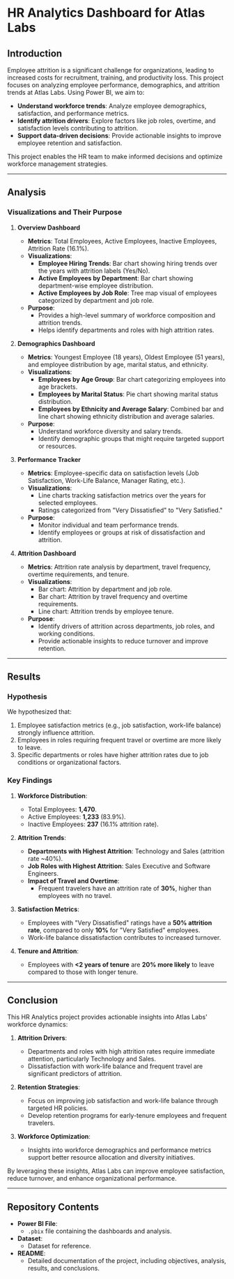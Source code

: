 # **HR Analytics Dashboard for Atlas Labs**

## **Introduction**
Employee attrition is a significant challenge for organizations, leading to increased costs for recruitment, training, and productivity loss. This project focuses on analyzing employee performance, demographics, and attrition trends at Atlas Labs. Using Power BI, we aim to:
- **Understand workforce trends**: Analyze employee demographics, satisfaction, and performance metrics.
- **Identify attrition drivers**: Explore factors like job roles, overtime, and satisfaction levels contributing to attrition.
- **Support data-driven decisions**: Provide actionable insights to improve employee retention and satisfaction.

This project enables the HR team to make informed decisions and optimize workforce management strategies.

---

## **Analysis**

### **Visualizations and Their Purpose**

1. **Overview Dashboard**
   - **Metrics**: Total Employees, Active Employees, Inactive Employees, Attrition Rate (16.1%).
   - **Visualizations**:
     - **Employee Hiring Trends**: Bar chart showing hiring trends over the years with attrition labels (Yes/No).
     - **Active Employees by Department**: Bar chart showing department-wise employee distribution.
     - **Active Employees by Job Role**: Tree map visual of employees categorized by department and job role.
   - **Purpose**:
     - Provides a high-level summary of workforce composition and attrition trends.
     - Helps identify departments and roles with high attrition rates.

2. **Demographics Dashboard**
   - **Metrics**: Youngest Employee (18 years), Oldest Employee (51 years), and employee distribution by age, marital status, and ethnicity.
   - **Visualizations**:
     - **Employees by Age Group**: Bar chart categorizing employees into age brackets.
     - **Employees by Marital Status**: Pie chart showing marital status distribution.
     - **Employees by Ethnicity and Average Salary**: Combined bar and line chart showing ethnicity distribution and average salaries.
   - **Purpose**:
     - Understand workforce diversity and salary trends.
     - Identify demographic groups that might require targeted support or resources.

3. **Performance Tracker**
   - **Metrics**: Employee-specific data on satisfaction levels (Job Satisfaction, Work-Life Balance, Manager Rating, etc.).
   - **Visualizations**:
     - Line charts tracking satisfaction metrics over the years for selected employees.
     - Ratings categorized from "Very Dissatisfied" to "Very Satisfied."
   - **Purpose**:
     - Monitor individual and team performance trends.
     - Identify employees or groups at risk of dissatisfaction and attrition.

4. **Attrition Dashboard**
   - **Metrics**: Attrition rate analysis by department, travel frequency, overtime requirements, and tenure.
   - **Visualizations**:
     - Bar chart: Attrition by department and job role.
     - Bar chart: Attrition by travel frequency and overtime requirements.
     - Line chart: Attrition trends by employee tenure.
   - **Purpose**:
     - Identify drivers of attrition across departments, job roles, and working conditions.
     - Provide actionable insights to reduce turnover and improve retention.

---

## **Results**

### **Hypothesis**
We hypothesized that:
1. Employee satisfaction metrics (e.g., job satisfaction, work-life balance) strongly influence attrition.
2. Employees in roles requiring frequent travel or overtime are more likely to leave.
3. Specific departments or roles have higher attrition rates due to job conditions or organizational factors.

### **Key Findings**
1. **Workforce Distribution**:
   - Total Employees: **1,470**.
   - Active Employees: **1,233** (83.9%).
   - Inactive Employees: **237** (16.1% attrition rate).

2. **Attrition Trends**:
   - **Departments with Highest Attrition**: Technology and Sales (attrition rate ~40%).
   - **Job Roles with Highest Attrition**: Sales Executive and Software Engineers.
   - **Impact of Travel and Overtime**:
     - Frequent travelers have an attrition rate of **30%**, higher than employees with no travel.

3. **Satisfaction Metrics**:
   - Employees with "Very Dissatisfied" ratings have a **50% attrition rate**, compared to only **10%** for "Very Satisfied" employees.
   - Work-life balance dissatisfaction contributes to increased turnover.

4. **Tenure and Attrition**:
   - Employees with **<2 years of tenure** are **20% more likely** to leave compared to those with longer tenure.

---

## **Conclusion**
This HR Analytics project provides actionable insights into Atlas Labs' workforce dynamics:
1. **Attrition Drivers**:
   - Departments and roles with high attrition rates require immediate attention, particularly Technology and Sales.
   - Dissatisfaction with work-life balance and frequent travel are significant predictors of attrition.

2. **Retention Strategies**:
   - Focus on improving job satisfaction and work-life balance through targeted HR policies.
   - Develop retention programs for early-tenure employees and frequent travelers.

3. **Workforce Optimization**:
   - Insights into workforce demographics and performance metrics support better resource allocation and diversity initiatives.

By leveraging these insights, Atlas Labs can improve employee satisfaction, reduce turnover, and enhance organizational performance.

---

## **Repository Contents**
- **Power BI File**:
  - `.pbix` file containing the dashboards and analysis.
- **Dataset**:
  - Dataset for reference.
- **README**:
  - Detailed documentation of the project, including objectives, analysis, results, and conclusions.
